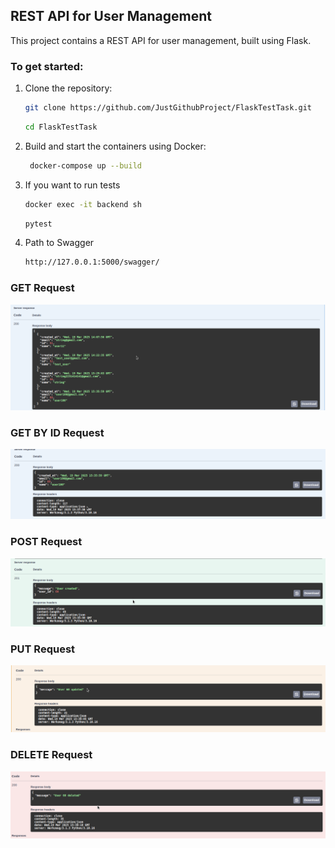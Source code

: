 ## REST API for User Management

This project contains a REST API for user management, built using Flask.

### To get started:

1. Clone the repository:
   ```bash
   git clone https://github.com/JustGithubProject/FlaskTestTask.git
   ```

   ```bash
   cd FlaskTestTask
   ```

2. Build and start the containers using Docker:
   ```bash
    docker-compose up --build
   ```

3. If you want to run tests
    ```bash
    docker exec -it backend sh
    ```

    ```bash
    pytest
    ```

4. Path to Swagger
   ```bash
   http://127.0.0.1:5000/swagger/
   ```



### GET Request
![GET](./images/GET_1.png)

### GET BY ID Request
![GET_BY_ID](./images/GET_BY_ID_1.png)

### POST Request
![POST](./images/POST_1.png)

### PUT Request
![PUT](./images/PUT_1.png)

### DELETE Request
![DELETE](./images/DELETE_1.png)
